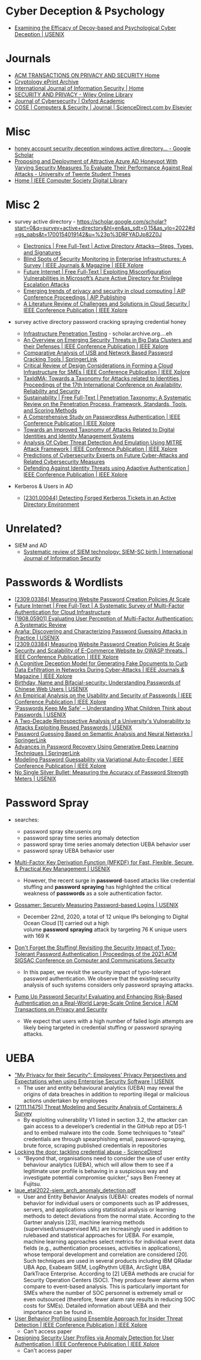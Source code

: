 # Cyber Deception & Psychology
- [Examining the Efficacy of Decoy-based and Psychological Cyber Deception | USENIX](https://www.usenix.org/conference/usenixsecurity21/presentation/ferguson-walter)
# Journals
* [ACM TRANSACTIONS ON PRIVACY AND SECURITY Home](https://dl.acm.org/journal/tops)
* [Cryptology ePrint Archive](https://eprint.iacr.org/)
* [International Journal of Information Security | Home](https://www.springer.com/journal/10207)
* [SECURITY AND PRIVACY - Wiley Online Library](https://onlinelibrary.wiley.com/journal/24756725)
* [Journal of Cybersecurity | Oxford Academic](https://academic.oup.com/cybersecurity?login=false)
* [COSE | Computers & Security | Journal | ScienceDirect.com by Elsevier](https://www.sciencedirect.com/journal/computers-and-security)

# Misc
* [honey account security deception windows active directory... - Google Scholar](https://scholar.google.com/scholar?start=10&q=honey+account+security+deception+windows+active+directory+password+spray&hl=en&as_sdt=0,15&as_ylo=2019)
* [Proposing and Deployment of Attractive Azure AD Honeypot With Varying Security Measures To Evaluate Their Performance Against Real Attacks - University of Twente Student Theses](https://essay.utwente.nl/85992/)
* [Home | IEEE Computer Society Digital Library](https://www.computer.org/csdl/home)
# Misc 2 
- survey active directory - https://scholar.google.com/scholar?start=0&q=survey+active+directory&hl=en&as_sdt=0,15&as_ylo=2022#d=gs_qabs&t=1700154019142&u=%23p%3DRFYADJp82Z0J
	- [Electronics | Free Full-Text | Active Directory Attacks—Steps, Types, and Signatures](https://www.mdpi.com/2079-9292/11/16/2629)
	- [Blind Spots of Security Monitoring in Enterprise Infrastructures: A Survey | IEEE Journals & Magazine | IEEE Xplore](https://ieeexplore.ieee.org/abstract/document/9667540)
	- [Future Internet | Free Full-Text | Exploiting Misconfiguration Vulnerabilities in Microsoft&rsquo;s Azure Active Directory for Privilege Escalation Attacks](https://www.mdpi.com/1999-5903/15/7/226) 
	- [Emerging trends of privacy and security in cloud computing | AIP Conference Proceedings | AIP Publishing](https://pubs.aip.org/aip/acp/article-abstract/2760/1/020013/2894021/Emerging-trends-of-privacy-and-security-in-cloud?redirectedFrom=fulltext) 
	- [A Literature Review of Challenges and Solutions in Cloud Security | IEEE Conference Publication | IEEE Xplore](https://ieeexplore.ieee.org/abstract/document/10276732)
- survey active directory password cracking spraying credential honey
	- [Infrastructure Penetration Testing](https://web.archive.org/web/20230310233435id_/http://ikee.lib.auth.gr/record/345496/files/GRI-2023-38338.pdf) - scholar.archive.org....eh
	- [An Overview on Emerging Security Threats in Big Data Clusters and their Defenses | IEEE Conference Publication | IEEE Xplore](https://ieeexplore.ieee.org/abstract/document/9936513?casa_token=paZ11EymmdEAAAAA:r7b0hpbYuDhcfbUurEbH5wnHOvfMaN56Od_JViYkOezMKXz1SRz55rQ08UcKu74bjqMAYE3nZ48) 
	- [Comparative Analysis of USB and Network Based Password Cracking Tools | SpringerLink](https://link.springer.com/chapter/10.1007/978-3-031-16865-9_53) 
	- [Critical Review of Design Considerations in Forming a Cloud Infrastructure for SMEs | IEEE Conference Publication | IEEE Xplore](https://ieeexplore.ieee.org/abstract/document/9765167) 
	- [TaxIdMA: Towards a Taxonomy for Attacks related to Identities | Proceedings of the 17th International Conference on Availability, Reliability and Security](https://dl.acm.org/doi/abs/10.1145/3538969.3544430?casa_token=-nC2-_Ip0uEAAAAA:w11ybuTwxtbgFS6-HRoLATXu5ot_X1umz35ljSipkS5b9L1-8OSfTDJIRPU_zTJry37QpeckPEUfjg) 
	- [Sustainability | Free Full-Text | Penetration Taxonomy: A Systematic Review on the Penetration Process, Framework, Standards, Tools, and Scoring Methods](https://www.mdpi.com/2071-1050/15/13/10471)
	- [A Comprehensive Study on Passwordless Authentication | IEEE Conference Publication | IEEE Xplore](https://ieeexplore.ieee.org/abstract/document/9760934?casa_token=-4PJ-xiVa2kAAAAA:1d1p-6gFSNqKdphY7X-Kcbl_KJK1jE7Q_6lRYRkZs_elIID9Xol_MUz68Gjlv47pIj6w3Apl53s) 
	- [Towards an Improved Taxonomy of Attacks Related to Digital Identities and Identity Management Systems](https://www.hindawi.com/journals/scn/2023/5573310/) 
	- [Analysis Of Cyber Threat Detection And Emulation Using MITRE Attack Framework | IEEE Conference Publication | IEEE Xplore](https://ieeexplore.ieee.org/abstract/document/9923170?casa_token=p6_m0iIO9lwAAAAA:Ks_4Xon_DCOUV4c8SiC3FKVASGCCrmJocnrs1kKAaH1hMiZFlZh6ifTat3W-uIfgN6P8TaovQVM) 
	- [Predictions of Cybersecurity Experts on Future Cyber-Attacks and Related Cybersecurity Measures](https://www.researchgate.net/profile/Ahmad-Al-Hawamleh/publication/370401571_Predictions_of_Cybersecurity_Experts_on_Future_Cyber-Attacks_and_Related_Cybersecurity_Measures/links/644dc9f5809a5350213a1cd0/Predictions-of-Cybersecurity-Experts-on-Future-Cyber-Attacks-and-Related-Cybersecurity-Measures.pdf) 
	- [Defending Against Identity Threats using Adaptive Authentication | IEEE Conference Publication | IEEE Xplore](https://ieeexplore.ieee.org/abstract/document/10126295) 
	
- Kerberos & Users in AD
	- [[2301.00044] Detecting Forged Kerberos Tickets in an Active Directory Environment](https://arxiv.org/abs/2301.00044)
# Unrelated?
- SIEM and AD
	- [Systematic review of SIEM technology: SIEM-SC birth | International Journal of Information Security](https://link.springer.com/article/10.1007/s10207-022-00657-9) 
# Passwords & Wordlists
- [[2309.03384] Measuring Website Password Creation Policies At Scale](https://arxiv.org/abs/2309.03384) 
- [Future Internet | Free Full-Text | A Systematic Survey of Multi-Factor Authentication for Cloud Infrastructure](https://www.mdpi.com/1999-5903/15/4/146) 
- [[1908.05901] Evaluating User Perception of Multi-Factor Authentication: A Systematic Review](https://arxiv.org/abs/1908.05901) 
- [Araña: Discovering and Characterizing Password Guessing Attacks in Practice | USENIX](https://www.usenix.org/conference/usenixsecurity23/presentation/islam)
- [[2309.03384] Measuring Website Password Creation Policies At Scale](https://arxiv.org/abs/2309.03384) 
- [Security and Scalability of E-Commerce Website by OWASP threats. | IEEE Conference Publication | IEEE Xplore](https://ieeexplore.ieee.org/abstract/document/10111955) 
- [A Cognitive Deception Model for Generating Fake Documents to Curb Data Exfiltration in Networks During Cyber-Attacks | IEEE Journals & Magazine | IEEE Xplore](https://ieeexplore.ieee.org/abstract/document/9755446) 
- [Birthday, Name and Bifacial-security: Understanding Passwords of Chinese Web Users | USENIX](https://www.usenix.org/conference/usenixsecurity19/presentation/wang-ding) 
- [An Empirical Analysis on the Usability and Security of Passwords | IEEE Conference Publication | IEEE Xplore](https://ieeexplore.ieee.org/abstract/document/9191658) 
- ['Passwords Keep Me Safe' – Understanding What Children Think about Passwords | USENIX](https://www.usenix.org/conference/usenixsecurity21/presentation/theofanos) 
- [A Two-Decade Retrospective Analysis of a University's Vulnerability to Attacks Exploiting Reused Passwords | USENIX](https://www.usenix.org/conference/usenixsecurity23/presentation/nisenoff-retrospective) 
- [Password Guessing Based on Semantic Analysis and Neural Networks | SpringerLink](https://link.springer.com/chapter/10.1007/978-981-13-5913-2_6) 
- [Advances in Password Recovery Using Generative Deep Learning Techniques | SpringerLink](https://link.springer.com/chapter/10.1007/978-3-030-86365-4_2) 
- [Modeling Password Guessability via Variational Auto-Encoder | IEEE Conference Publication | IEEE Xplore](https://ieeexplore.ieee.org/abstract/document/9437859) 
- [No Single Silver Bullet: Measuring the Accuracy of Password Strength Meters | USENIX](https://www.usenix.org/conference/usenixsecurity23/presentation/wang-ding-silver-bullet)

# Password Spray 
- searches:
	- password spray site:usenix.org 
	- password spray time series anomaly detection
	- password spray time series anomaly detection UEBA behavior user 
	- password spray UEBA behavior user 

- [Multi-Factor Key Derivation Function (MFKDF) for Fast, Flexible, Secure, & Practical Key Management | USENIX](https://www.usenix.org/conference/usenixsecurity23/presentation/nair-mfkdf) 
	- However, the recent surge in **password**-based attacks like credential stuffing and **password**  **spraying** has highlighted the critical weakness of **passwords** as a sole authentication factor.
- [Gossamer: Securely Measuring Password-based Logins | USENIX](https://www.usenix.org/conference/usenixsecurity22/presentation/sanusi-bohuk)
	- December 22nd, 2020, a total of 12 unique IPs belonging to Digital Ocean Cloud \[1\] carried  out a high volume **password** **spraying** attack by targeting 76 K unique users with 169 K
- [Don't Forget the Stuffing! Revisiting the Security Impact of Typo-Tolerant Password Authentication | Proceedings of the 2021 ACM SIGSAC Conference on Computer and Communications Security](https://dl.acm.org/doi/abs/10.1145/3460120.3484791) 
	- In this paper, we revisit the security impact of typo-tolerant password authentication. We observe that the existing security analysis of such systems considers only password spraying attacks.
- [Pump Up Password Security! Evaluating and Enhancing Risk-Based Authentication on a Real-World Large-Scale Online Service | ACM Transactions on Privacy and Security](https://dl.acm.org/doi/full/10.1145/3546069) 
	- We expect that users with a high number of failed login attempts are likely being targeted in credential stuffing or password spraying attacks.

# UEBA
- ["My Privacy for their Security": Employees' Privacy Perspectives and Expectations when using Enterprise Security Software | USENIX](https://www.usenix.org/conference/usenixsecurity23/presentation/stegman)
	- The user and entity behavioural analytics (UEBA) may reveal the origins of data breaches in addition to reporting illegal or malicious actions undertaken by employees
- [[2111.11475] Threat Modeling and Security Analysis of Containers: A Survey](https://arxiv.org/abs/2111.11475) 
	- By exploiting vulnerability V1 listed in section 3.2, the attacker can gain access to a developer’s credential in the GitHub repo at DS-1 and to embed malware into the code. Some techniques to "steal" credentials are through spearphishing email, password-spraying, brute force, scraping published credentials in repositories
- [Locking the door: tackling credential abuse - ScienceDirect](https://www.sciencedirect.com/science/article/abs/pii/S1353485821000301)
	- “Beyond that, organisations need to consider the use of user entity behaviour analytics (UEBA), which will allow them to see if a legitimate user profile is behaving in a suspicious way and investigate potential compromise quicker,” says Ben Freeney at Fujitsu.
- [laue_etal2022-siem_arch_anomaly_detection.pdf](https://serwiss.bib.hs-hannover.de/frontdoor/deliver/index/docId/2321/file/laue_etal2022-siem_arch_anomaly_detection.pdf) 
	- User and Entity Behavior Analysis (UEBA): creates models of normal behavior for individual users or components such as IP addresses, servers, and applications using statistical analysis or learning methods to detect deviations from the normal state. According to the Gartner analysis [23], machine learning methods (supervised/unsupervised ML) are increasingly used in addition to rulebased and statistical approaches for UEBA. For example, machine learning approaches select metrics for individual event data fields (e.g., authentication processes, activities in applications), whose temporal development and correlation are considered [20]. Such techniques are used in several products including IBM QRadar UBA App, Exabeam SIEM, LogRhythm UEBA, ArcSight UBA, DarkTrace Enterprise. According to [2] UEBA methods are crucial for Security Operation Centers (SOC). They produce fewer alarms when compare to event-based analysis. This is particularly important for SMEs where the number of SOC personnel is extremely small or even outsourced (therefore, fewer alarm rate results in reducing SOC costs for SMEs). Detailed information about UEBA and their importance can be found in.
- [User Behavior Profiling using Ensemble Approach for Insider Threat Detection | IEEE Conference Publication | IEEE Xplore](https://ieeexplore.ieee.org/abstract/document/8778466) 
	- Can't access paper
- [Designing Security User Profiles via Anomaly Detection for User Authentication | IEEE Conference Publication | IEEE Xplore](https://ieeexplore.ieee.org/abstract/document/9297252)
	- Can't access paper